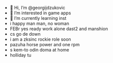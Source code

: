 - 👋 Hi, I’m @georgijdzukovic
- 👀 I’m interested in game apps
- 🌱 I’m currently learning inst
- i happy man man, no woman
- FEBr yes ready work alone dast2 and manshion
- cs go de down
- i am a zksinc rockie role soon
- pazuha horse power and one rpm
- s kem-to odin doma at home
- holliday tu
